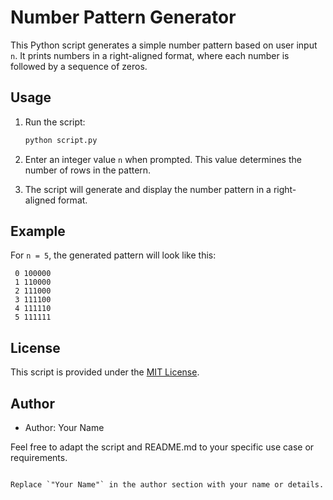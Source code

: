 # Number Pattern Generator

This Python script generates a simple number pattern based on user input `n`. It prints numbers in a right-aligned format, where each number is followed by a sequence of zeros.

## Usage

1. Run the script:

   ```bash
   python script.py
   ```

2. Enter an integer value `n` when prompted. This value determines the number of rows in the pattern.

3. The script will generate and display the number pattern in a right-aligned format.

## Example

For `n = 5`, the generated pattern will look like this:

```
 0 100000
 1 110000
 2 111000
 3 111100
 4 111110
 5 111111
```

## License

This script is provided under the [MIT License](LICENSE).

## Author

- Author: Your Name

Feel free to adapt the script and README.md to your specific use case or requirements.
```

Replace `"Your Name"` in the author section with your name or details.
